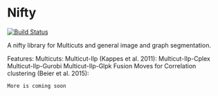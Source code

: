Nifty
========

[![Build Status](https://travis-ci.org/DerThorsten/nifty.svg?branch=master)](https://travis-ci.org/DerThorsten/nifty)

A nifty library for Multicuts and general image and graph segmentation.

Features:
    Multicuts:
        Multicut-Ilp (Kappes et al. 2011):
            Multicut-Ilp-Cplex
            Multicut-Ilp-Gurobi
            Multicut-Ilp-Glpk
        Fusion Moves for Correlation clustering (Beier et al. 2015):

    More is coming soon